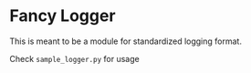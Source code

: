 # Fancy Logger

This is meant to be a module for standardized logging format.

Check ```sample_logger.py``` for usage
